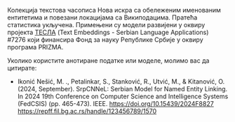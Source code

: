 Колекција текстова часописа Нова искра са обележеним именованим ентитетима и повезани локацијама са Википодацима. Пратећа статистика укључена. 
Примењени су модели развијени у оквиру пројекта [ТЕСЛА](https://tesla.rgf.bg.ac.rs/) (Text Embeddings - Serbian Language Applications)  #7276 који финансира Фонд за науку Републике Србије у оквиру програма PRIZMA. 

Уколико користите анотиране податке или моделе, молимо вас да цитирате:

- Ikonić Nešić, M. ., Petalinkar, S., Stanković, R., Utvić, M., & Kitanović, O. (2024, September). SrpCNNeL: Serbian Model for Named Entity Linking. In 2024 19th Conference on Computer Science and Intelligence Systems (FedCSIS) (pp. 465-473). IEEE.  https://doi.org/10.15439/2024F8827
https://repff.fil.bg.ac.rs/handle/123456789/1570 
